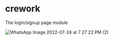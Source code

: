 
# crework

 The login/signup page module 
 
 
 
 
 ![WhatsApp Image 2022-07-24 at 7 27 22 PM (2)](https://user-images.githubusercontent.com/91389729/180650571-fb870fcb-b723-4d5c-8bed-02a7d4d16634.jpeg)

 
 
 
 

